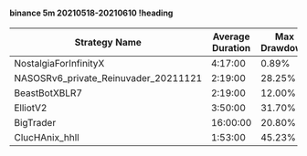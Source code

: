 #### binance 5m 20210518-20210610 !heading
| Strategy Name                        | Average Duration | Max Drawdown | Profit Mean | Profit Sum | Profit Total | Trade Count | Win Rate |
| ------------------------------------ | ---------------- | ------------ | ----------- | ---------- | ------------ | ----------- | -------- |
| NostalgiaForInfinityX                | 4:17:00          | 0.89%        | 273.32%     | 42637.00%  | 8100.00%     | 156         | 99.36%   |
| NASOSRv6_private_Reinuvader_20211121 | 2:19:00          | 28.25%       | 49.48%      | 16129.00%  | 2201.00%     | 326         | 84.66%   |
| BeastBotXBLR7                        | 2:19:00          | 12.00%       | 31.27%      | 6347.00%   | 1000.00%     | 203         | 67.49%   |
| ElliotV2                             | 3:50:00          | 31.70%       | 75.71%      | 31192.00%  | 6587.00%     | 412         | 84.71%   |
| BigTrader                            | 16:00:00         | 20.80%       | 64.99%      | 5654.00%   | 1535.00%     | 87          | 91.95%   |
| ClucHAnix_hhll                       | 1:53:00          | 45.23%       | 1.66%       | 828.00%    | -440.00%     | 500         | 83.60%   |